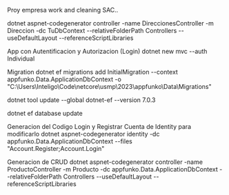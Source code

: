 Proy empresa work and cleaning SAC..

dotnet aspnet-codegenerator controller -name DireccionesController -m Direccion -dc TuDbContext --relativeFolderPath Controllers --useDefaultLayout --referenceScriptLibraries

App con Autentificacion y Autorizacion (Login)
dotnet new mvc --auth Individual

Migration
dotnet ef migrations add InitialMigration --context appfunko.Data.ApplicationDbContext -o "C:\Users\Inteligo\Code\netcore\usmp\2023\appfunko\Data\Migrations"

dotnet tool update --global dotnet-ef --version 7.0.3

dotnet ef database update

Generacion del Codigo Login y Registrar Cuenta de Identity para modificarlo
dotnet aspnet-codegenerator identity -dc appfunko.Data.ApplicationDbContext --files "Account.Register;Account.Login"

Generacion de CRUD
dotnet aspnet-codegenerator controller -name ProductoController -m Producto -dc appfunko.Data.ApplicationDbContext --relativeFolderPath Controllers --useDefaultLayout --referenceScriptLibraries
